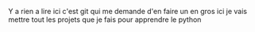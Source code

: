 Y a rien a lire ici c'est git qui me demande d'en faire un
en gros ici je vais mettre tout les projets que je fais pour apprendre le python 
